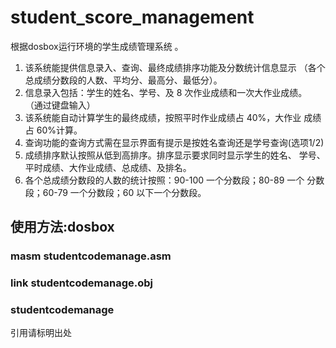 # student_score_management
根据dosbox运行环境的学生成绩管理系统
。
1. 该系统能提供信息录入、查询、最终成绩排序功能及分数统计信息显示
（各个总成绩分数段的人数、平均分、最高分、最低分）。
2. 信息录入包括：学生的姓名、学号、及 8 次作业成绩和一次大作业成绩。
（通过键盘输入）
3. 该系统能自动计算学生的最终成绩，按照平时作业成绩占 40%，大作业
成绩占 60%计算。
4. 查询功能的查询方式需在显示界面有提示是按姓名查询还是学号查询(选项1/2)
5. 成绩排序默认按照从低到高排序。排序显示要求同时显示学生的姓名、
学号、平时成绩、大作业成绩、总成绩、及排名。
6. 各个总成绩分数段的人数的统计按照：90-100 一个分数段；80-89 一个
分数段；60-79 一个分数段；60 以下一个分数段。

## 使用方法:dosbox 
### masm studentcodemanage.asm
### link studentcodemanage.obj
### studentcodemanage

引用请标明出处

